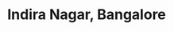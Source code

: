 ---
title: Indira Nagar, Bangalore
url: /indira-nagar-bangalore/
latitude: 12.978
longitude: 77.643
---